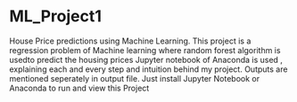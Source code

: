 # ML_Project1
House Price predictions using Machine Learning. 
This project is a regression problem of Machine learning where random forest algorithm is usedto predict the housing prices
Jupyter notebook of Anaconda is used , explaining each and every step and intuition behind my project.
Outputs are mentioned seperately in output file.
Just install Jupyter Notebook or Anaconda to run and view this Project

